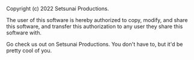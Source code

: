 Copyright (c) 2022 Setsunai Productions.

The user of this software is hereby authorized to copy, modify, and share this software, and transfer this authorization to any user they share this software with.

Go check us out on Setsunai Productions. You don't have to, but it'd be pretty cool of you.
